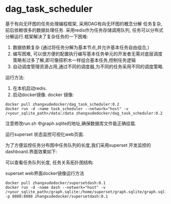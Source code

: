 # dag_task_scheduler
基于有向无环图的任务处理编程框架, 采用DAG有向无环图的概念分解 任务复杂,前后依赖很多的数据处理任务. 采用redis作为任务存储调用队列, 任务可以分布式分解运行.框架解决了复杂任务的一下困难:
1. 数据依赖复杂 (通过将任务分解为基本节点,并允许基本任务自由组合,)
2. 编写困难, 可以很方便的配置执行编写基本任务单元的开发者无需对底层调度策略有过多了解,即可像搭积木一样组合基本任务,控制任务逻辑
3. 自动调度管理资源占用,通过不同的调度器,为不同的任务采用不同的调度策略.


运行方法:
1. 在本机启动redis.
2. 启动docker镜像.
docker 镜像:
```
docker pull zhangxudedocker/dag_task_scheduler:0.2
docker run -d -name task_scheduler --network="host" -v /<your_sqlite_path>/data:/data zhangxudedocker/dag_task_scheduler:0.2
```
注意修改run.sh 中graph.sqlite的地址,确保数据库文件能正确挂载.

运行superset 状态监控可视化web页面.
     
为了方便监控任务分布图中任务队列的长度,我们采用superset 开发监控的dashboard.界面效果如下:

可以查看任务队列长度, 任务关系拓扑图结构.

superset web界面docker镜像运行方法
```
docker pull zhangxudedocker/supersetdash:0.1
docker run -d -name dash --network="host" -v /<your_sqlite_path>/graph.sqlite:/home/superset/graph.sqlite/graph.sqlite -p 8088:8088 zhangxudedocker/supersetdash:0.1
```
